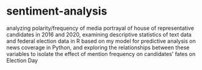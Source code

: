 # sentiment-analysis
analyzing polarity/frequency of media portrayal of house of representative candidates in 2016 and 2020, examining descriptive statistics of text data and federal election data in R based on my model for predictive analysis on news coverage in Python, and exploring the relationships between these variables to isolate the effect of mention frequency on candidates' fates on Election Day 
